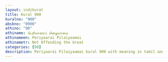```yaml
---
layout: indikural
title: Kural 900
kuralno: "900"
abskno: "0900"
athino: "90"
athiname: பெரியாரைப் பிழையாமை
athinameen: Periyaarai Pilaiyaamai
athinametr: Not Offending the Great
categories: [90]
description: Periyaarai Pilaiyaamai kural 900 with meaning in tamil and english 
---
```


